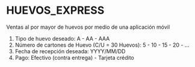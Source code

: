# HUEVOS_EXPRESS
Ventas al por mayor de huevos por medio de una aplicación móvil
1. Tipo de huevo deseado: A - AA - AAA
2. Número de cartones de Huevo (C/U = 30 Huevos): 5 - 10 - 15 - 20 - ...
4. Fecha de recepción deseada: YYYY/MM/DD
5. Pago: Efectivo (contra entrega) - Tarjeta crédito
